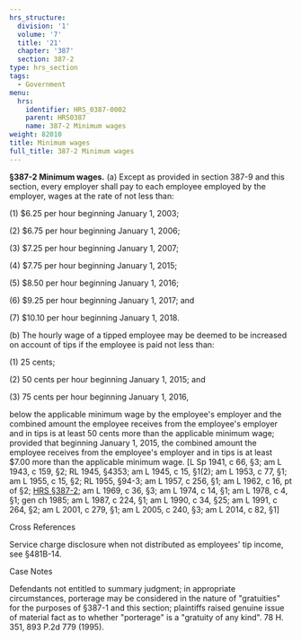 ```yaml
---
hrs_structure:
  division: '1'
  volume: '7'
  title: '21'
  chapter: '387'
  section: 387-2
type: hrs_section
tags:
  - Government
menu:
  hrs:
    identifier: HRS_0387-0002
    parent: HRS0387
    name: 387-2 Minimum wages
weight: 82010
title: Minimum wages
full_title: 387-2 Minimum wages
---
```

**§387-2 Minimum wages.** (a) Except as provided in section 387-9 and this section, every employer shall pay to each employee employed by the employer, wages at the rate of not less than:

(1) $6.25 per hour beginning January 1, 2003;

(2) $6.75 per hour beginning January 1, 2006;

(3) $7.25 per hour beginning January 1, 2007;

(4) $7.75 per hour beginning January 1, 2015;

(5) $8.50 per hour beginning January 1, 2016;

(6) $9.25 per hour beginning January 1, 2017; and

(7) $10.10 per hour beginning January 1, 2018.

(b) The hourly wage of a tipped employee may be deemed to be increased on account of tips if the employee is paid not less than:

(1) 25 cents;

(2) 50 cents per hour beginning January 1, 2015; and

(3) 75 cents per hour beginning January 1, 2016,

below the applicable minimum wage by the employee's employer and the combined amount the employee receives from the employee's employer and in tips is at least 50 cents more than the applicable minimum wage; provided that beginning January 1, 2015, the combined amount the employee receives from the employee's employer and in tips is at least $7.00 more than the applicable minimum wage. [L Sp 1941, c 66, §3; am L 1943, c 159, §2; RL 1945, §4353; am L 1945, c 15, §1(2); am L 1953, c 77, §1; am L 1955, c 15, §2; RL 1955, §94-3; am L 1957, c 256, §1; am L 1962, c 16, pt of §2; [HRS §387-2](/title-21/chapter-387/section-387-2/); am L 1969, c 36, §3; am L 1974, c 14, §1; am L 1978, c 4, §1; gen ch 1985; am L 1987, c 224, §1; am L 1990, c 34, §25; am L 1991, c 264, §2; am L 2001, c 279, §1; am L 2005, c 240, §3; am L 2014, c 82, §1]

Cross References

Service charge disclosure when not distributed as employees' tip income, see §481B-14.

Case Notes

Defendants not entitled to summary judgment; in appropriate circumstances, porterage may be considered in the nature of "gratuities" for the purposes of §387-1 and this section; plaintiffs raised genuine issue of material fact as to whether "porterage" is a "gratuity of any kind". 78 H. 351, 893 P.2d 779 (1995).